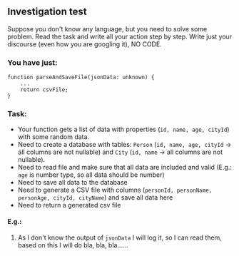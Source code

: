 ## Investigation test

Suppose you don't know any language, but you need to solve some problem.
Read the task and write all your action step by step. 
Write just your discourse (even how you are googling it), NO CODE. <br>

### You have just:
```
function parseAndSaveFile(jsonData: unknown) {
    ...
    return csvFile;
}
```

### Task:
- Your function gets a list of data with properties (`id, name, age, cityId`) with some random data.
- Need to create a database with tables: `Person` (`id, name, age, cityId` -> all columns are not nullable) and `City` (`id, name` -> all columns are not nullable).
- Need to read file and make sure that all data are included and valid (E.g.: `age` is number type, so all data should be number)
- Need to save all data to the database
- Need to generate a CSV file with columns (`personId, personName, personAge, cityId, cityName`) and save all data here
- Need to return a generated csv file

#### E.g.:
1) As I don't know the output of `jsonData` I will log it, so I can read them, based on this I will do bla, bla, bla......

